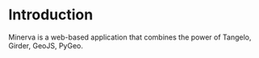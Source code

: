 Introduction
========

Minerva is a web-based application that combines the power of Tangelo, Girder, GeoJS, PyGeo. 
